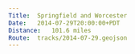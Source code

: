```yaml
---
Title:	Springfield and Worcester
Date:	2014-07-29T20:00:00+PDT
Distance:	101.6 miles
Route:	tracks/2014-07-29.geojson
---
```


